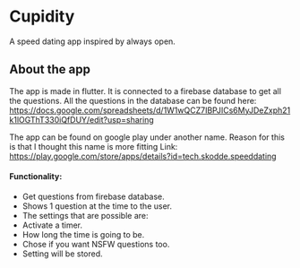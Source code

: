 # Cupidity

A speed dating app inspired by always open. 

## About the app

The app is made in flutter.
It is connected to a firebase database to get all the questions. 
All the questions in the database can be found here: https://docs.google.com/spreadsheets/d/1W1wQCZ7IBPJICs6MyJDeZxph21k1lOGThT330iQfDUY/edit?usp=sharing

The app can be found on google play under another name.
Reason for this is that I thought this name is more fitting
Link: https://play.google.com/store/apps/details?id=tech.skodde.speeddating

#### Functionality:
- Get questions from firebase database.
- Shows 1 question at the time to the user.
- The settings that are possible are:
- Activate a timer.
- How long the time is going to be.
- Chose if you want NSFW questions too.
- Setting will be stored.
